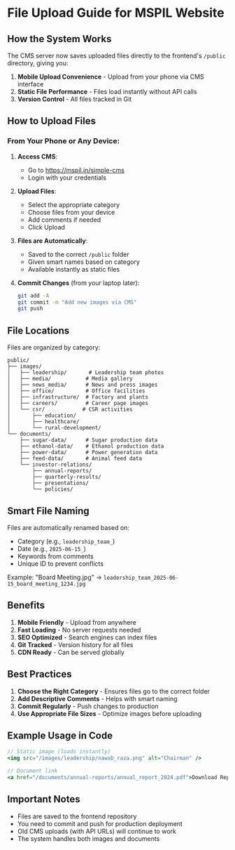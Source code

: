 # File Upload Guide for MSPIL Website

## How the System Works

The CMS server now saves uploaded files directly to the frontend's `/public` directory, giving you:

1. **Mobile Upload Convenience** - Upload from your phone via CMS interface
2. **Static File Performance** - Files load instantly without API calls
3. **Version Control** - All files tracked in Git

## How to Upload Files

### From Your Phone or Any Device:

1. **Access CMS**:
   - Go to https://mspil.in/simple-cms
   - Login with your credentials

2. **Upload Files**:
   - Select the appropriate category
   - Choose files from your device
   - Add comments if needed
   - Click Upload

3. **Files are Automatically**:
   - Saved to the correct `/public` folder
   - Given smart names based on category
   - Available instantly as static files

4. **Commit Changes** (from your laptop later):
   ```bash
   git add -A
   git commit -m "Add new images via CMS"
   git push
   ```

## File Locations

Files are organized by category:

```
public/
├── images/
│   ├── leadership/       # Leadership team photos
│   ├── media/           # Media gallery
│   ├── news_media/      # News and press images
│   ├── office/          # Office facilities
│   ├── infrastructure/  # Factory and plants
│   ├── careers/         # Career page images
│   └── csr/            # CSR activities
│       ├── education/
│       ├── healthcare/
│       └── rural-development/
└── documents/
    ├── sugar-data/      # Sugar production data
    ├── ethanol-data/    # Ethanol production data
    ├── power-data/      # Power generation data
    ├── feed-data/       # Animal feed data
    └── investor-relations/
        ├── annual-reports/
        ├── quarterly-results/
        ├── presentations/
        └── policies/
```

## Smart File Naming

Files are automatically renamed based on:
- Category (e.g., `leadership_team_`)
- Date (e.g., `2025-06-15_`)
- Keywords from comments
- Unique ID to prevent conflicts

Example: "Board Meeting.jpg" → `leadership_team_2025-06-15_board_meeting_1234.jpg`

## Benefits

1. **Mobile Friendly** - Upload from anywhere
2. **Fast Loading** - No server requests needed
3. **SEO Optimized** - Search engines can index files
4. **Git Tracked** - Version history for all files
5. **CDN Ready** - Can be served globally

## Best Practices

1. **Choose the Right Category** - Ensures files go to the correct folder
2. **Add Descriptive Comments** - Helps with smart naming
3. **Commit Regularly** - Push changes to production
4. **Use Appropriate File Sizes** - Optimize images before uploading

## Example Usage in Code

```jsx
// Static image (loads instantly)
<img src="/images/leadership/nawab_raza.png" alt="Chairman" />

// Document link
<a href="/documents/annual-reports/annual_report_2024.pdf">Download Report</a>
```

## Important Notes

- Files are saved to the frontend repository
- You need to commit and push for production deployment
- Old CMS uploads (with API URLs) will continue to work
- The system handles both images and documents